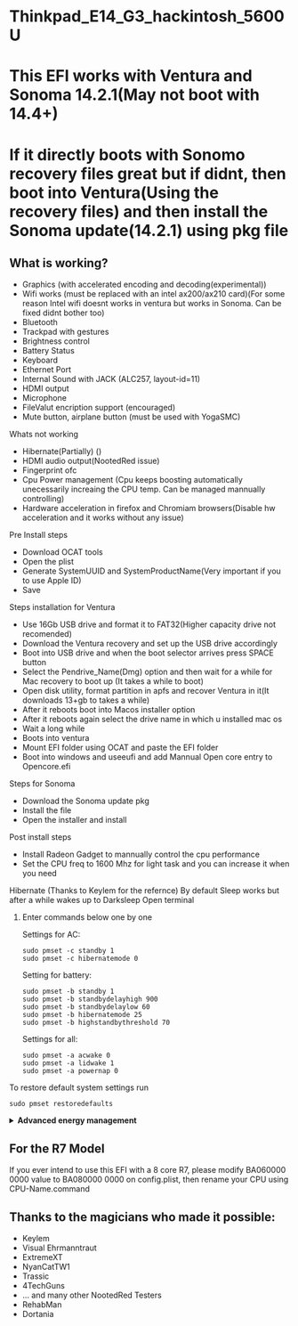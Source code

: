 # Thinkpad_E14_G3_hackintosh_5600U

# This EFI works with Ventura and Sonoma 14.2.1(May not boot with 14.4+)
# If it directly boots with Sonomo recovery files great but if didnt, then boot into Ventura(Using the recovery files) and then install the Sonoma update(14.2.1) using pkg file

What is working?
--
- Graphics (with accelerated encoding and decoding(experimental))
- Wifi works (must be replaced with an intel ax200/ax210 card)(For some reason Intel wifi doesnt works in ventura but works in Sonoma. Can be fixed didnt bother too)
- Bluetooth
- Trackpad with gestures
- Brightness control
- Battery Status
- Keyboard
- Ethernet Port
- Internal Sound with JACK (ALC257, layout-id=11)
- HDMI output
- Microphone
- FileValut encription support (encouraged)
- Mute button, airplane button (must be used with YogaSMC)

Whats not working 
- Hibernate(Partially) ()
- HDMI audio output(NootedRed issue)
- Fingerprint ofc
- Cpu Power management (Cpu keeps boosting automatically unecessarily increaing the CPU temp. Can be managed mannually controlling)
- Hardware acceleration in firefox and Chromiam browsers(Disable hw acceleration and it works without any issue)

Pre Install steps
- Download OCAT tools 
- Open the plist
- Generate SystemUUID and SystemProductName(Very important if you to use Apple ID)
- Save

Steps installation for Ventura
- Use 16Gb USB drive and format it to FAT32(Higher capacity drive not recomended)
- Download the Ventura recovery and set up the USB drive accordingly
- Boot into USB drive and when the boot selector arrives press SPACE button
- Select the Pendrive_Name(Dmg) option and then wait for a while for Mac recovery to boot up (It takes a while to boot)
- Open disk utility, format partition in apfs and recover Ventura in it(It downloads 13+gb to takes a while)
- After it reboots boot into Macos installer option 
- After it reboots again select the drive name in which u installed mac os
- Wait a long while
- Boots into ventura
- Mount EFI folder using OCAT and paste the EFI folder 
- Boot into windows and useeufi and add Mannual Open core entry to Opencore.efi

Steps for Sonoma
- Download the Sonoma update pkg
- Install the file
- Open the installer and install

Post install steps
- Install Radeon Gadget to mannually control the cpu performance
- Set the CPU freq to 1600 Mhz for light task and you can increase it when you need

Hibernate (Thanks to Keylem for the refernce)
By default Sleep works but after a while wakes up to Darksleep
 Open terminal
1. Enter commands below one by one

   Settings for AC:

   ```
   sudo pmset -c standby 1
   sudo pmset -c hibernatemode 0
   ```

   Setting for battery:

   ```
   sudo pmset -b standby 1
   sudo pmset -b standbydelayhigh 900
   sudo pmset -b standbydelaylow 60
   sudo pmset -b hibernatemode 25
   sudo pmset -b highstandbythreshold 70
   ```

   Settings for all:

   ```
   sudo pmset -a acwake 0
   sudo pmset -a lidwake 1
   sudo pmset -a powernap 0
   ```

To restore default system settings run

```
sudo pmset restoredefaults
```
<details>  
<summary><strong>Advanced energy management</strong></summary>

`acwake`: wake the machine when power source (AC/battery) is changed (value = 0/1)

`lidwake`: wake the machine when the laptop lid (or clamshell) is opened (value = 0/1)

`powernap`: enable/disable Power Nap on supported machines (value = 0/1)

`standbydelayhigh` and `standbydelaylow` specify the delay, in seconds,
before writing the hibernation image to disk and powering off memory for Standby.
standbydelayhigh is used when the remaining battery capacity is above `highstandbythreshold`(has a default value of 50 percent),
and standbydelaylow is used when the remaining battery capacity is below highstandbythreshold.

`hibernatemode` supports values of 0, 3, or 25. To disable hibernation, set hibernatemode to 0.  
`hibernatemode` = 0 by default on desktops. The system will not back memory up to persistent storage. The system must wake from the contents of memory; the system will lose context on power loss.  
`hibernatemode` = 3 by default on portables. The system will store a copy of memory to persistent storage (the disk), and will power memory during sleep. The system will wake from memory, unless a power loss forces it to restore from hibernate image.  
`hibernatemode` = 25 is only settable via pmset. The system will store a copy of memory to persistent storage (the disk), and will remove power to memory. The system will restore from disk image. If you want "hibernation" - slower sleeps, slower wakes, and better battery life, you should use this setting.

[Source](https://www.dssw.co.uk/reference/pmset.html)

</details>

For the R7 Model
--
If you ever intend to use this EFI with a 8 core R7, please modify BA060000 0000 value to BA080000 0000 on config.plist, then rename your CPU using CPU-Name.command

Thanks to the magicians who made it possible: 
--
- Keylem 
- Visual Ehrmanntraut
- ExtremeXT
- NyanCatTW1
- Trassic
- 4TechGuns
- ... and many other NootedRed Testers
- RehabMan
- Dortania